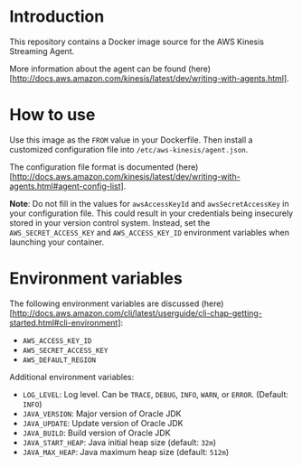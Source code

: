 Introduction
============
This repository contains a Docker image source for the AWS Kinesis Streaming Agent.

More information about the agent can be found
(here)[http://docs.aws.amazon.com/kinesis/latest/dev/writing-with-agents.html].

How to use
==========
Use this image as the `FROM` value in your Dockerfile.  Then install a
customized configuration file into `/etc/aws-kinesis/agent.json`.

The configuration file format is documented
(here)[http://docs.aws.amazon.com/kinesis/latest/dev/writing-with-agents.html#agent-config-list].

**Note**: Do not fill in the values for `awsAccessKeyId` and
`awsSecretAccessKey` in your configuration file.  This could result in your
credentials being insecurely stored in your version control system.  Instead,
set the `AWS_SECRET_ACCESS_KEY` and `AWS_ACCESS_KEY_ID` environment variables
when launching your container.

Environment variables
=====================
The following environment variables are discussed
(here)[http://docs.aws.amazon.com/cli/latest/userguide/cli-chap-getting-started.html#cli-environment]:

* `AWS_ACCESS_KEY_ID`
* `AWS_SECRET_ACCESS_KEY`
* `AWS_DEFAULT_REGION`

Additional environment variables:

* `LOG_LEVEL`: Log level. Can be `TRACE`, `DEBUG`, `INFO`, `WARN`, or `ERROR`.  (Default: `INFO`)
* `JAVA_VERSION`: Major version of Oracle JDK
* `JAVA_UPDATE`: Update version of Oracle JDK
* `JAVA_BUILD`: Build version of Oracle JDK
* `JAVA_START_HEAP`: Java initial heap size (default: `32m`)
* `JAVA_MAX_HEAP`: Java maximum heap size (default: `512m`)

